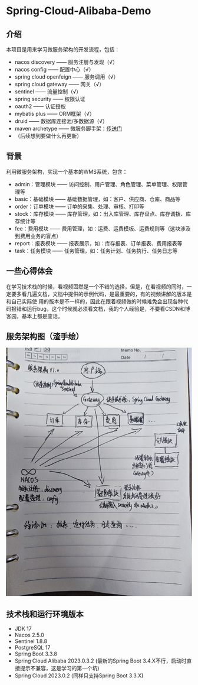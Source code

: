# Spring-Cloud-Alibaba-Demo

## 介绍
本项目是用来学习微服务架构的开发流程，包括：
* nacos discovery —— 服务注册与发现（√）
* nacos config —— 配置中心（√）
* spring cloud openfeign —— 服务调用（√）
* spring cloud gateway —— 网关（√）
* sentinel —— 流量控制（√）
* spring security —— 权限认证
* oauth2 —— 认证授权
* mybatis plus —— ORM框架（√）
* druid —— 数据库连接池/多数据源（√）
* maven archetype —— 微服务脚手架：[传送门](https://github.com/italycalibur2019/micro-service-demo)
* （后续想到要做什么再更新）
## 背景
利用微服务架构，实现一个基本的WMS系统，包含：
* admin：管理模块 —— 访问控制、用户管理、角色管理、菜单管理、权限管理等
* basic：基础模块 —— 基础数据管理，如：客户、供应商、仓库、商品等
* order：订单模块 —— 订单的采集、处理、审核、打印等
* stock：库存模块 —— 库存管理，如：出入库管理、库存盘点、库存调拨、库存统计等
* fee：费用模块 —— 费用管理，如：运费、运费模板、运费规则等（这块涉及到费用业务的盲点）
* report：报表模块 —— 报表展示，如：库存报表、订单报表、费用报表等
* task：任务模块 —— 任务管理，如：任务计划、任务执行、任务日志等
## 一些心得体会
在学习技术栈的时候，看视频固然是一个不错的选择，但是，在看视频的同时，一定要多看几遍文档，文档中提供的示例代码，是最重要的，有的视频讲解的版本是和自己实际使 
用的版本是不一样的，因此在跟着视频做的时候难免会出现各种代码报错和运行bug，这个时候就必须看文档，我的个人经验是，不要看CSDN和博客园，基本上都是废话。
## 服务架构图（渣手绘）
![服务架构图](img/img.jpg)
## 技术栈和运行环境版本
* JDK 17
* Nacos 2.5.0
* Sentinel 1.8.8
* PostgreSQL 17
* Spring Boot 3.3.8 
* Spring Cloud Alibaba 2023.0.3.2 (最新的Spring Boot 3.4.X不行，启动时直接提示不兼容，这是学习的第一个坑)
* Spring Cloud 2023.0.2 (同样只支持Spring Boot 3.3.X)
